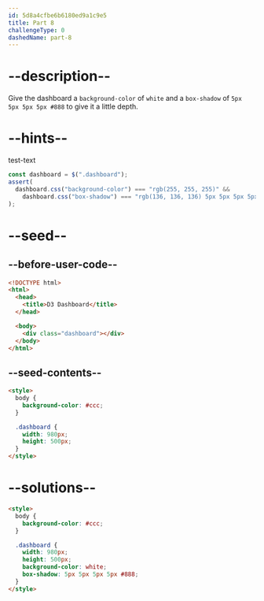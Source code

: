 ```yaml
---
id: 5d8a4cfbe6b6180ed9a1c9e5
title: Part 8
challengeType: 0
dashedName: part-8
---
```


# --description--

Give the dashboard a `background-color` of `white` and a `box-shadow` of `5px 5px 5px 5px #888` to give it a little depth.

# --hints--

test-text

```js
const dashboard = $(".dashboard");
assert(
  dashboard.css("background-color") === "rgb(255, 255, 255)" &&
    dashboard.css("box-shadow") === "rgb(136, 136, 136) 5px 5px 5px 5px"
);
```

# --seed--

## --before-user-code--

```html
<!DOCTYPE html>
<html>
  <head>
    <title>D3 Dashboard</title>
  </head>

  <body>
    <div class="dashboard"></div>
  </body>
</html>
```

## --seed-contents--

```html
<style>
  body {
    background-color: #ccc;
  }

  .dashboard {
    width: 980px;
    height: 500px;
  }
</style>
```

# --solutions--

```html
<style>
  body {
    background-color: #ccc;
  }

  .dashboard {
    width: 980px;
    height: 500px;
    background-color: white;
    box-shadow: 5px 5px 5px 5px #888;
  }
</style>
```
